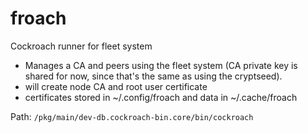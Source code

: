 # froach

Cockroach runner for fleet system

* Manages a CA and peers using the fleet system (CA private key is shared for now, since that's the same as using the cryptseed).
* will create node CA and root user certificate
* certificates stored in ~/.config/froach and data in ~/.cache/froach

Path: `/pkg/main/dev-db.cockroach-bin.core/bin/cockroach`
